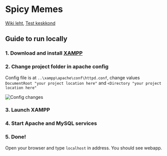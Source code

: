 # Spicy Memes

[Wiki leht](https://github.com/jaagupku/meemi-majandus/wiki), [Test keskkond](http://spicymemes.cs.ut.ee/)

## Guide to run locally

### 1. Download and install [XAMPP](https://www.apachefriends.org/index.html)

### 2. Change project folder in apache config

Config file is at `..\xampp\apache\conf\httpd.conf`, change values `DocumentRoot "your project location here"` and `<Directory "your project location here"`

![Config changes](http://i.imgur.com/vOr0jhk.png)

### 3. Launch XAMPP

### 4. Start Apache and MySQL services

### 5. Done!

Open your browser and type `localhost` in address. You should see webapp.

